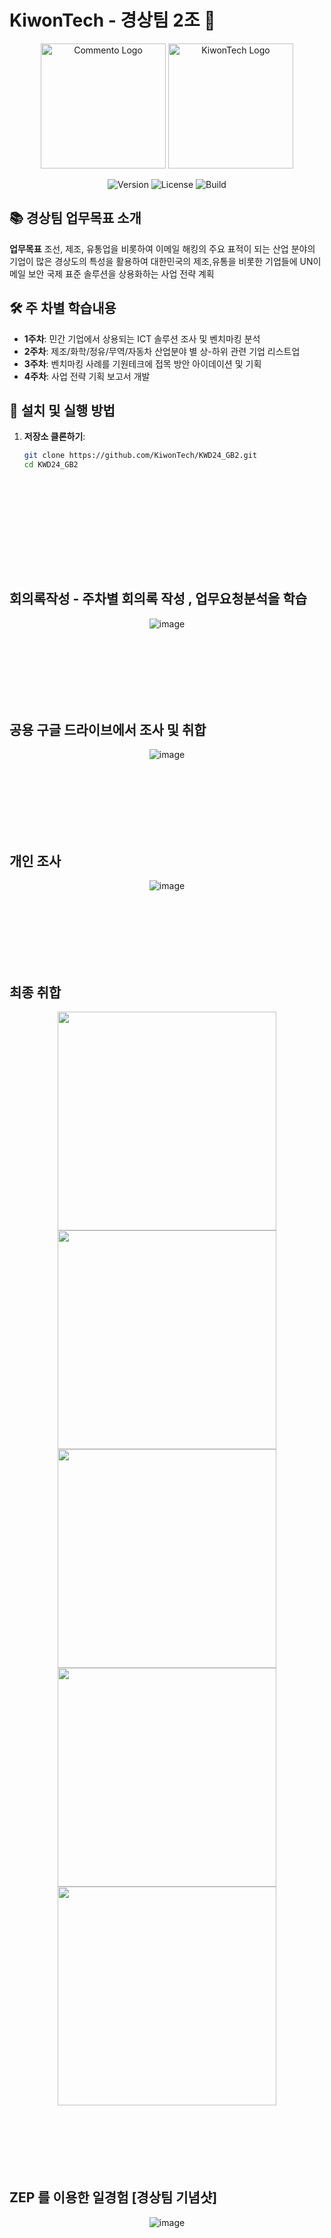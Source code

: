 # KiwonTech - 경상팀 2조 🚀

<p align="center">
  <img src="https://upload.wikimedia.org/wikipedia/commons/9/9d/Comento-logo-Type-Blue.png" alt="Commento Logo" width="200">
  <img src="https://play-lh.googleusercontent.com/WLDxXAwE_puQLwS4EAJ-ajsFJgVcHLAE2dpOo1r_phQRhS4zguh67ejNYWpiLVRgpK8" alt="KiwonTech Logo" width="200">
</p>
<p align="center">
  <img src="https://img.shields.io/badge/Version-1.0.0-brightgreen" alt="Version">
  <img src="https://img.shields.io/badge/License-MIT-blue" alt="License">
  <img src="https://img.shields.io/badge/Build-Passing-success" alt="Build">
</p>

## 📚 경상팀 업무목표 소개

**업무목표**  조선, 제조, 유통업을 비롯하여 이메일 해킹의 주요 표적이 되는 산업 분야의 기업이 많은 경상도의 특성을 활용하여 대한민국의 제조,유통을 비롯한 기업들에 UN이메일 보안 국제 표준 솔루션을 상용화하는 사업 전략 계획
## 🛠️ 주 차별 학습내용

- **1주차**: 민간 기업에서 상용되는 ICT 솔루션 조사 및 벤치마킹 분석
- **2주차**: 제조/화학/정유/무역/자동차 산업분야 별 상-하위 관련 기업 리스트업
- **3주차**: 벤치마킹 사례를 기원테크에 접목 방안 아이데이션 및 기획
- **4주차**: 사업 전략 기획 보고서 개발
  
## 🚀 설치 및 실행 방법

1. **저장소 클론하기**:
   ```bash
   git clone https://github.com/KiwonTech/KWD24_GB2.git
   cd KWD24_GB2
  
  
  
  <br><br><br><br><br><br>
  
  
## 회의록작성 - 주차별 회의록 작성 , 업무요청분석을 학습 
  
<p align="center">
  <img src="https://github.com/user-attachments/assets/6d3eebac-6eaa-4af8-9f81-048a49af1596" alt="image">
</p>
  <br><br><br><br><br><br>
  
  
  
  
  
  
## 공용 구글 드라이브에서 조사 및 취합 
<p align="center">
  <img src="https://github.com/user-attachments/assets/aa617236-4225-43f4-8460-e444c4cd4bcf" alt="image">
</p>
  
  
  <br><br><br><br><br><br>
  
  

  
## 개인 조사 
<p align="center">
  <img src="https://github.com/user-attachments/assets/d6d86303-ae5d-404c-bbf6-a57986195520" alt="image">
</p>
  
  
  
  <br><br><br><br><br><br>

  
## 최종 취합
<div style="text-align: center;">
  <img src="https://github.com/user-attachments/assets/aa31498f-881f-42b5-b656-2cac25e59109" width="350" />
  <img src="https://github.com/user-attachments/assets/fcd666f7-caf5-4c76-81ed-a4acbe51ec62" width="350" />
  <img src="https://github.com/user-attachments/assets/44d01101-8c55-4c10-bd7f-31f57f02b6e1" width="350" />
  <img src="https://github.com/user-attachments/assets/4c4aae4d-ef1f-4a82-916f-83058c4d731f" width="350" />
  <img src="https://github.com/user-attachments/assets/f0266d02-54e0-41f8-85be-01aed6c89463" width="350" />
</div>
  <br><br><br><br><br><br>
  
  
## ZEP 를 이용한 일경험 [경상팀 기념샷] 
<p align="center">
  <img src="https://github.com/user-attachments/assets/d0ba27c5-7264-4f24-931a-a5f9a6a9b3e7" alt="image">
</p>
  
